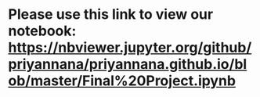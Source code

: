 # Please use this link to view our notebook: https://nbviewer.jupyter.org/github/priyannana/priyannana.github.io/blob/master/Final%20Project.ipynb
